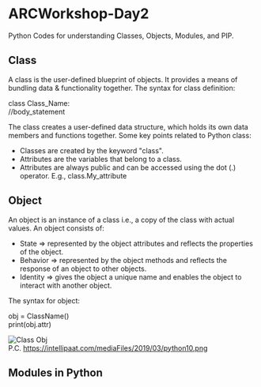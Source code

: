 # ARCWorkshop-Day2
Python Codes for understanding Classes, Objects, Modules, and PIP.
## Class
A class is the user-defined blueprint of objects. It provides a means of bundling data & functionality together. The syntax for class definition:

class Class_Name:<br/>
  //body_statement

The class creates a user-defined data structure, which holds its own data members and functions together. Some key points related to Python class:
  - Classes are created by the keyword "class".
  - Attributes are the variables that belong to a class.
  - Attributes are always public and can be accessed using the dot (.) operator.
    E.g., class.My_attribute

## Object
An object is an instance of a class i.e., a copy of the class with actual values. An object consists of:
  - State => represented by the object attributes and reflects the properties of the object.
  - Behavior => represented by the object methods and reflects the response of an object to other objects.
  - Identity => gives the object a unique name and enables the object to interact with another object.

The syntax for object:

obj = ClassName() <br/>
print(obj.attr)


![Class Obj](https://github.com/Sweta-Das/ARCWorkshop-Day2/assets/73231461/8286a563-52d7-46c5-90e4-2fe7855f783c)
<br/>P.C. https://intellipaat.com/mediaFiles/2019/03/python10.png


## Modules in Python

